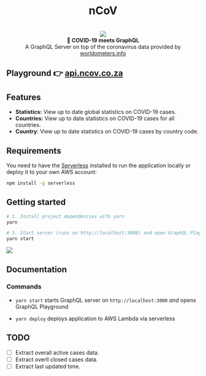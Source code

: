 <h1 align="center"><strong>nCoV</strong></h1>

<br />

<div align="center"><img src="https://imgur.com/1MfnLVl.png" /></div>

<div align="center"><strong>🚀 COVID-19 meets GraphQL</strong></div>
<div align="center">A GraphQL Server on top of the coronavirus data provided by <a href="https://www.worldometers.info/coronavirus/">worldometers.info</a></div>

## Playground 👉 [api.ncov.co.za](https://api.ncov.co.za)

## Features

- **Statistics:** View up to date global statistics on COVID-19 cases.
- **Countries:** View up to date statistics on COVID-19 cases for all countries.
- **Country**: View up to date statistics on COVID-19 cases by country code.

## Requirements

You need to have the [Serverless](https://github.com/serverless/serverless/) installed to run the application locally or deploy it to your own AWS account:

```sh
npm install -g serverless
```

## Getting started

```sh
# 1. Install project dependencies with yarn
yarn

# 3. Start server (runs on http://localhost:3000) and open GraphQL Playground
yarn start
```

![](https://imgur.com/hElq68i.png)

## Documentation

### Commands

- `yarn start` starts GraphQL server on `http://localhost:3000` _and_ opens GraphQL Playground

- `yarn deploy` deploys application to AWS Lambda via serverless

## TODO

- [ ] Extract overall active cases data.
- [ ] Extract overll closed cases data.
- [ ] Extract last updated time.

